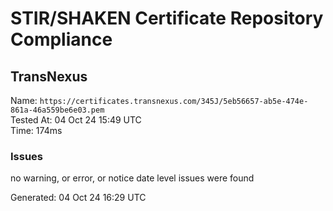 # STIR/SHAKEN Certificate Repository Compliance

## TransNexus

Name: `https://certificates.transnexus.com/345J/5eb56657-ab5e-474e-861a-46a559be6e03.pem`\
Tested At: 04 Oct 24 15:49 UTC\
Time: 174ms

### Issues

no warning, or error, or notice date level issues were found

Generated: 04 Oct 24 16:29 UTC